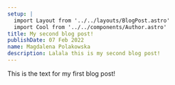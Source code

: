 ```yaml
---
setup: |
  import Layout from '../../layouts/BlogPost.astro'
  import Cool from '../../components/Author.astro'
title: My second blog post!
publishDate: 07 Feb 2022
name: Magdalena Polakowska
description: Lalala this is my second blog post!
---
```


<Cool name={frontmatter.name} href="https://www.instagram.com/madeele_design/" client:load />

This is the text for my first blog post!
